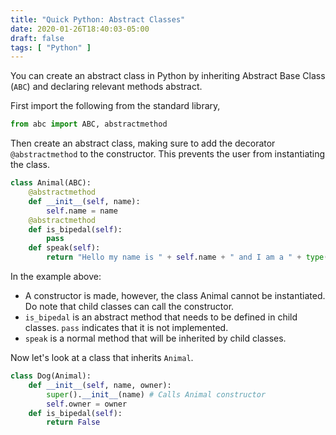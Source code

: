 ```yaml
---
title: "Quick Python: Abstract Classes"
date: 2020-01-26T18:40:03-05:00
draft: false
tags: [ "Python" ]
---
```


You can create an abstract class in Python by inheriting Abstract Base Class (`ABC`) and declaring relevant methods abstract.

First import the following from the standard library,

```python
from abc import ABC, abstractmethod
```

Then create an abstract class, making sure to add the decorator `@abstractmethod` to the constructor. This prevents the user from instantiating the class.

```python
class Animal(ABC):
    @abstractmethod
    def __init__(self, name):
        self.name = name
    @abstractmethod
    def is_bipedal(self):
        pass
    def speak(self):
        return "Hello my name is " + self.name + " and I am a " + type(self).__name__
```

In the example above:

- A constructor is made, however, the class Animal cannot be instantiated. Do note that child classes can call the constructor.
- `is_bipedal` is an abstract method that needs to be defined in child classes. `pass` indicates that it is not implemented.
- `speak` is a normal method that will be inherited by child classes.

Now let's look at a class that inherits `Animal`.

```python
class Dog(Animal):
    def __init__(self, name, owner):
        super().__init__(name) # Calls Animal constructor
        self.owner = owner
    def is_bipedal(self):
        return False
```

